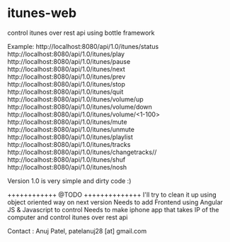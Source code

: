 itunes-web
==========

control itunes over rest api using bottle framework 


Example:
http://localhost:8080/api/1.0/itunes/status
http://localhost:8080/api/1.0/itunes/play
http://localhost:8080/api/1.0/itunes/pause
http://localhost:8080/api/1.0/itunes/next
http://localhost:8080/api/1.0/itunes/prev
http://localhost:8080/api/1.0/itunes/stop
http://localhost:8080/api/1.0/itunes/quit
http://localhost:8080/api/1.0/itunes/volume/up
http://localhost:8080/api/1.0/itunes/volume/down
http://localhost:8080/api/1.0/itunes/volume/<1-100>
http://localhost:8080/api/1.0/itunes/mute
http://localhost:8080/api/1.0/itunes/unmute
http://localhost:8080/api/1.0/itunes/playlist
http://localhost:8080/api/1.0/itunes/tracks
http://localhost:8080/api/1.0/itunes/changetracks/<playlist name>/<track name>
http://localhost:8080/api/1.0/itunes/shuf
http://localhost:8080/api/1.0/itunes/nosh


Version 1.0 is very simple and dirty code :) 

++++++++++++ @TODO ++++++++++++++
I'll try to clean it up using object oriented way on next version
Needs to add Frontend using Angular JS & Javascript to control
Needs to make iphone app that takes IP of the computer and control itunes over rest api

Contact : 
Anuj Patel, 
patelanuj28 [at] gmail.com
